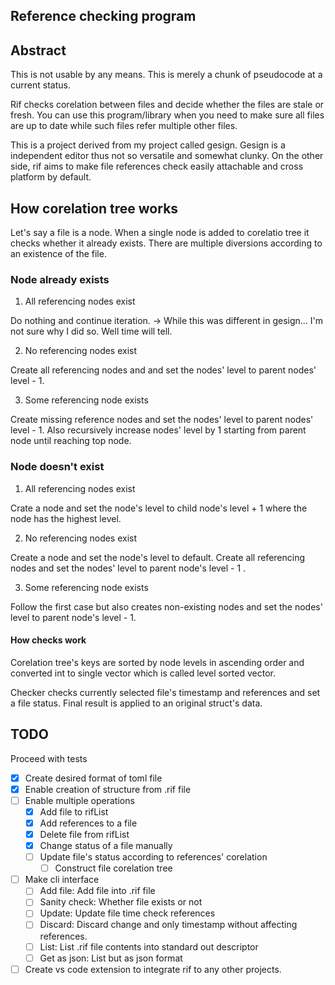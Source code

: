 ## Reference checking program

## Abstract

This is not usable by any means. This is merely a chunk of pseudocode at a current status.

Rif checks corelation between files and decide whether the files are stale or fresh. You can use this program/library when you need to make sure all files are up to date while such files refer multiple other files.

This is a project derived from my project called gesign. Gesign is a independent editor thus not so versatile and somewhat clunky. On the other side, rif aims to make file references check easily attachable and cross platform by default.

## How corelation tree works

Let's say a file is a node. When a single node is added to corelatio tree it checks whether it already exists. There are multiple diversions according to an existence of the file. 

### Node already exists

1. All referencing nodes exist

Do nothing and continue iteration. -> While this was different in gesign... I'm not sure why I did so. Well time will tell.

2. No referencing nodes exist

Create all referencing nodes and and set the nodes' level to parent nodes' level - 1.

3. Some referencing node exists

Create missing reference nodes and set the nodes' level to parent nodes' level - 1. Also recursively increase nodes' level by 1 starting from parent node until reaching top node.

### Node doesn't exist

1. All referencing nodes exist

Crate a node and set the node's level to child node's level + 1 where the node has the highest level.

2. No referencing nodes exist

Create a node and set the node's level to default. Create all referencing nodes and set the nodes' level to parent node's level - 1 .

3. Some referencing node exists

Follow the first case but also creates non-existing nodes and set the nodes' level to parent node's level - 1.

#### How checks work

Corelation tree's keys are sorted by node levels in ascending order and converted int to single vector which is called level sorted vector.

Checker checks currently selected file's timestamp and references and set a file status. Final result is applied to an original struct's data.

## TODO

Proceed with tests 

* [x] Create desired format of toml file
* [x] Enable creation of structure from .rif file  
* [ ] Enable multiple operations
	* [x] Add file to rifList
	* [x] Add references to a file
	* [x] Delete file from rifList
	* [x] Change status of a file manually
	* [ ] Update file's status according to references' corelation
		* [ ] Construct file corelation tree
* [ ] Make cli interface
	* [ ] Add file: Add file into .rif file
	* [ ] Sanity check: Whether file exists or not 
	* [ ] Update: Update file time check references
	* [ ] Discard: Discard change and only timestamp without affecting references.
	* [ ] List: List .rif file contents into standard out descriptor
	* [ ] Get as json: List but as json format
* [ ] Create vs code extension to integrate rif to any other projects.

